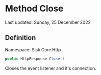 # Method Close
Last updated: Sunday, 25 December 2022

## Definition
Namespace: Sisk.Core.Http

```csharp
public HttpResponse Close()
```

Closes the event listener and it's connection.


